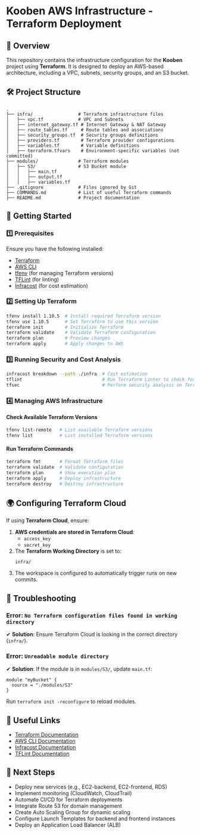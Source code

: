# **Kooben AWS Infrastructure - Terraform Deployment**

## **📌 Overview**
This repository contains the infrastructure configuration for the **Kooben** project using **Terraform**. It is designed to deploy an AWS-based architecture, including a VPC, subnets, security groups, and an S3 bucket.

## **🛠 Project Structure**
```
.
├── infra/                 # Terraform infrastructure files
│   ├── vpc.tf             # VPC and Subnets
│   ├── internet_gateway.tf # Internet Gateway & NAT Gateway
│   ├── route_tables.tf     # Route tables and associations
│   ├── security_groups.tf  # Security groups definitions
│   ├── providers.tf        # Terraform provider configurations
│   ├── variables.tf        # Variable definitions
│   ├── terraform.tfvars    # Environment-specific variables (not committed)
├── modules/               # Terraform modules
│   ├── S3/                # S3 Bucket module
│   │   ├── main.tf
│   │   ├── output.tf
│   │   ├── variables.tf
├── .gitignore             # Files ignored by Git
├── COMMANDS.md            # List of useful Terraform commands
├── README.md              # Project documentation
```

## **🚀 Getting Started**
### **1️⃣ Prerequisites**
Ensure you have the following installed:
- [Terraform](https://developer.hashicorp.com/terraform/downloads)
- [AWS CLI](https://aws.amazon.com/cli/)
- [tfenv](https://github.com/tfutils/tfenv) (for managing Terraform versions)
- [TFLint](https://github.com/terraform-linters/tflint) (for linting)
- [Infracost](https://www.infracost.io/) (for cost estimation)

### **2️⃣ Setting Up Terraform**
```bash
tfenv install 1.10.5  # Install required Terraform version
tfenv use 1.10.5      # Set Terraform to use this version
terraform init        # Initialize Terraform
terraform validate    # Validate Terraform configuration
terraform plan        # Preview changes
terraform apply       # Apply changes to AWS
```

### **3️⃣ Running Security and Cost Analysis**
```bash
infracost breakdown --path ./infra  # Cost estimation
tflint                              # Run Terraform Linter to check for best practices
tfsec                               # Perform security analysis on Terraform configuration
```

### **4️⃣ Managing AWS Infrastructure**
#### **Check Available Terraform Versions**
```bash
tfenv list-remote   # List available Terraform versions
tfenv list          # List installed Terraform versions
```

#### **Run Terraform Commands**
```bash
terraform fmt       # Format Terraform files
terraform validate  # Validate configuration
terraform plan      # Show execution plan
terraform apply     # Deploy infrastructure
terraform destroy   # Destroy infrastructure
```

## **🌍 Configuring Terraform Cloud**
If using **Terraform Cloud**, ensure:
1. **AWS credentials are stored in Terraform Cloud**:
   - `access_key`
   - `secret_key`
2. The **Terraform Working Directory** is set to:
   ```
   infra/
   ```
3. The workspace is configured to automatically trigger runs on new commits.

## **🐞 Troubleshooting**
### **Error: `No Terraform configuration files found in working directory`**
✔ **Solution**: Ensure Terraform Cloud is looking in the correct directory (`infra/`).

### **Error: `Unreadable module directory`**
✔ **Solution**: 
If the module is in `modules/S3/`, update `main.tf`:
```hcl
module "myBucket" {
  source = "./modules/S3"
}
```
Run `terraform init -reconfigure` to reload modules.


## **🔗 Useful Links**
- [Terraform Documentation](https://developer.hashicorp.com/terraform/docs)
- [AWS CLI Documentation](https://docs.aws.amazon.com/cli/latest/userguide/cli-configure-quickstart.html)
- [Infracost Documentation](https://www.infracost.io/docs/)
- [TFLint Documentation](https://github.com/terraform-linters/tflint)

## **📌 Next Steps**
- Deploy new services (e.g., EC2-backend, EC2-frontend, RDS)
- Implement monitoring (CloudWatch, CloudTrail)
- Automate CI/CD for Terraform deployments
- Integrate Route 53 for domain management
- Create Auto Scaling Group for dynamic scaling
- Configure Launch Templates for backend and frontend instances
- Deploy an Application Load Balancer (ALB)
